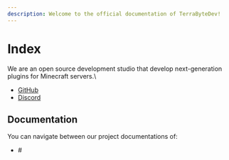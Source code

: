 ```yaml
---
description: Welcome to the official documentation of TerraByteDev!
---
```


# Index

We are an open source development studio that develop next-generation plugins for Minecraft servers.\

* [GitHub](https://github.com/TerraByteDev)
* [Discord](https://discord.gg/SwxXMrFdjp)

## Documentation

You can navigate between our project documentations of:

* \#

